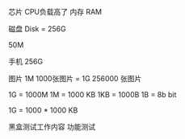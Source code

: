 
芯片  CPU负载高了
内存 RAM

磁盘  Disk = 256G


50M


手机 256G

图片  1M   1000张图片 = 1G
256000 张图片

1G = 1000M
1M = 1000 KB
1KB = 1000B
1B = 8b
bit

1G = 1000 * 1000 KB



黑盒测试工作内容
功能测试



